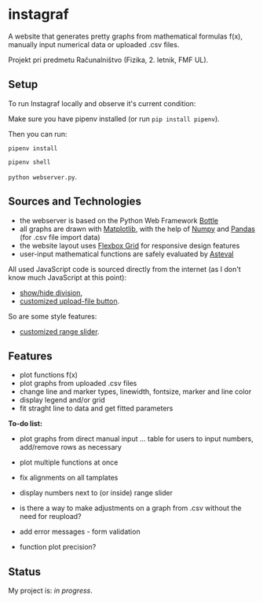 # instagraf

A website that generates pretty graphs from mathematical formulas f(x), manually input numerical data or uploaded .csv files.

Projekt pri predmetu Računalništvo (Fizika, 2. letnik, FMF UL).

## Setup
To run Instagraf locally and observe it's current condition:

Make sure you have pipenv installed (or run `pip install pipenv`). 

Then you can run:

`pipenv install`

`pipenv shell`

`python webserver.py`.

## Sources and Technologies
* the webserver is based on the Python Web Framework [Bottle](https://bottlepy.org/docs/dev/)
* all graphs are drawn with [Matplotlib](https://matplotlib.org/3.1.0/index.html), with the help of [Numpy](https://numpy.org/doc/stable/) and [Pandas](https://pandas.pydata.org/) (for .csv file import data)
* the website layout uses [Flexbox Grid](http://flexboxgrid.com/) for responsive design features
* user-input mathematical functions are safely evaluated by [Asteval](https://newville.github.io/asteval/)

All used JavaScript code is sourced directly from the internet (as I don't know much JavaScript at this point):
* [show/hide division](http://jsfiddle.net/mithunsatheesh/wwcRr/),
* [customized upload-file button](https://stackoverflow.com/questions/41542845/how-to-display-file-name-for-custom-styled-input-file-using-jquery).

So are some style features:
* [customized range slider](https://www.w3schools.com/howto/howto_js_rangeslider.asp).

## Features
* plot functions f(x)
* plot graphs from uploaded .csv files
* change line and marker types, linewidth, fontsize, marker and line color
* display legend and/or grid
* fit straght line to data and get fitted parameters

**To-do list:**
* plot graphs from direct manual input ... table for users to input numbers, add/remove rows as necessary
* plot multiple functions at once

* fix alignments on all tamplates
* display numbers next to (or inside) range slider
* is there a way to make adjustments on a graph from .csv without the need for reupload?
* add error messages - form validation
* function plot precision?

## Status
My project is: _in progress_.

